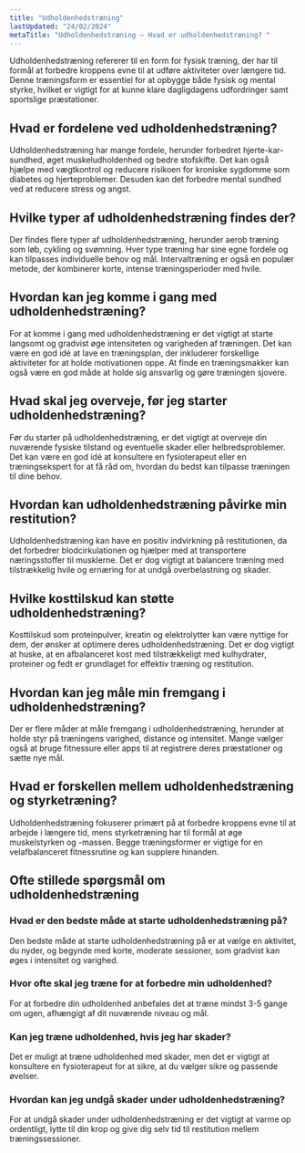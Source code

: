```yaml
---
title: "Udholdenhedstræning"
lastUpdated: "24/02/2024"
metaTitle: "Udholdenhedstræning – Hvad er udholdenhedstræning? "
---
```


Udholdenhedstræning refererer til en form for fysisk træning, der har til formål at forbedre kroppens evne til at udføre aktiviteter over længere tid. Denne træningsform er essentiel for at opbygge både fysisk og mental styrke, hvilket er vigtigt for at kunne klare dagligdagens udfordringer samt sportslige præstationer.

## Hvad er fordelene ved udholdenhedstræning?

Udholdenhedstræning har mange fordele, herunder forbedret hjerte-kar-sundhed, øget muskeludholdenhed og bedre stofskifte. Det kan også hjælpe med vægtkontrol og reducere risikoen for kroniske sygdomme som diabetes og hjerteproblemer. Desuden kan det forbedre mental sundhed ved at reducere stress og angst.

## Hvilke typer af udholdenhedstræning findes der?

Der findes flere typer af udholdenhedstræning, herunder aerob træning som løb, cykling og svømning. Hver type træning har sine egne fordele og kan tilpasses individuelle behov og mål. Intervaltræning er også en populær metode, der kombinerer korte, intense træningsperioder med hvile.

## Hvordan kan jeg komme i gang med udholdenhedstræning?

For at komme i gang med udholdenhedstræning er det vigtigt at starte langsomt og gradvist øge intensiteten og varigheden af træningen. Det kan være en god idé at lave en træningsplan, der inkluderer forskellige aktiviteter for at holde motivationen oppe. At finde en træningsmakker kan også være en god måde at holde sig ansvarlig og gøre træningen sjovere.

## Hvad skal jeg overveje, før jeg starter udholdenhedstræning?

Før du starter på udholdenhedstræning, er det vigtigt at overveje din nuværende fysiske tilstand og eventuelle skader eller helbredsproblemer. Det kan være en god idé at konsultere en fysioterapeut eller en træningsekspert for at få råd om, hvordan du bedst kan tilpasse træningen til dine behov.

## Hvordan kan udholdenhedstræning påvirke min restitution?

Udholdenhedstræning kan have en positiv indvirkning på restitutionen, da det forbedrer blodcirkulationen og hjælper med at transportere næringsstoffer til musklerne. Det er dog vigtigt at balancere træning med tilstrækkelig hvile og ernæring for at undgå overbelastning og skader.

## Hvilke kosttilskud kan støtte udholdenhedstræning?

Kosttilskud som proteinpulver, kreatin og elektrolytter kan være nyttige for dem, der ønsker at optimere deres udholdenhedstræning. Det er dog vigtigt at huske, at en afbalanceret kost med tilstrækkeligt med kulhydrater, proteiner og fedt er grundlaget for effektiv træning og restitution.

## Hvordan kan jeg måle min fremgang i udholdenhedstræning?

Der er flere måder at måle fremgang i udholdenhedstræning, herunder at holde styr på træningens varighed, distance og intensitet. Mange vælger også at bruge fitnessure eller apps til at registrere deres præstationer og sætte nye mål.

## Hvad er forskellen mellem udholdenhedstræning og styrketræning?

Udholdenhedstræning fokuserer primært på at forbedre kroppens evne til at arbejde i længere tid, mens styrketræning har til formål at øge muskelstyrken og -massen. Begge træningsformer er vigtige for en velafbalanceret fitnessrutine og kan supplere hinanden.

## Ofte stillede spørgsmål om udholdenhedstræning

### Hvad er den bedste måde at starte udholdenhedstræning på?

Den bedste måde at starte udholdenhedstræning på er at vælge en aktivitet, du nyder, og begynde med korte, moderate sessioner, som gradvist kan øges i intensitet og varighed.

### Hvor ofte skal jeg træne for at forbedre min udholdenhed?

For at forbedre din udholdenhed anbefales det at træne mindst 3-5 gange om ugen, afhængigt af dit nuværende niveau og mål.

### Kan jeg træne udholdenhed, hvis jeg har skader?

Det er muligt at træne udholdenhed med skader, men det er vigtigt at konsultere en fysioterapeut for at sikre, at du vælger sikre og passende øvelser.

### Hvordan kan jeg undgå skader under udholdenhedstræning?

For at undgå skader under udholdenhedstræning er det vigtigt at varme op ordentligt, lytte til din krop og give dig selv tid til restitution mellem træningssessioner.